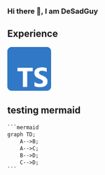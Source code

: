 ### Hi there 👋, I am DeSadGuy

<!--
**DeSadGuy/DeSadGuy** is a ✨ _special_ ✨ repository because its `README.md` (this file) appears on your GitHub profile.

-->

## Experience

<img src="typescript_logo.png" width="100" height="100" alt="logo">



## testing mermaid
````
```mermaid
graph TD;
    A-->B;
    A-->C;
    B-->D;
    C-->D;
```
````